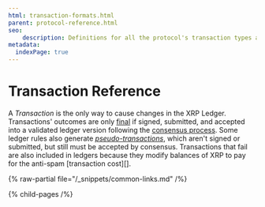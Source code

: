 ```yaml
---
html: transaction-formats.html
parent: protocol-reference.html
seo:
    description: Definitions for all the protocol's transaction types and their results.
metadata:
  indexPage: true
---
```

# Transaction Reference

A _Transaction_ is the only way to cause changes in the XRP Ledger. Transactions' outcomes are only [final](../../../concepts/transactions/finality-of-results/index.md) if signed, submitted, and accepted into a validated ledger version following the [consensus process](../../../concepts/consensus-protocol/index.md). Some ledger rules also generate _[pseudo-transactions](pseudo-transaction-types/pseudo-transaction-types.md)_, which aren't signed or submitted, but still must be accepted by consensus. Transactions that fail are also included in ledgers because they modify balances of XRP to pay for the anti-spam [transaction cost][].

{% raw-partial file="/_snippets/common-links.md" /%}


{% child-pages /%}
